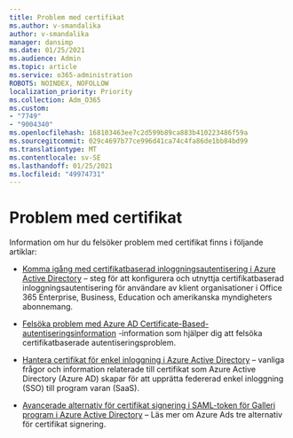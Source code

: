 ```yaml
---
title: Problem med certifikat
ms.author: v-smandalika
author: v-smandalika
manager: dansimp
ms.date: 01/25/2021
ms.audience: Admin
ms.topic: article
ms.service: o365-administration
ROBOTS: NOINDEX, NOFOLLOW
localization_priority: Priority
ms.collection: Adm_O365
ms.custom:
- "7749"
- "9004340"
ms.openlocfilehash: 168103463ee7c2d599b89ca883b410223486f59a
ms.sourcegitcommit: 029c4697b77ce996d41ca74c4fa86de1bb84bd99
ms.translationtype: MT
ms.contentlocale: sv-SE
ms.lasthandoff: 01/25/2021
ms.locfileid: "49974731"
---
```

# <a name="issues-with-certificates"></a>Problem med certifikat

Information om hur du felsöker problem med certifikat finns i följande artiklar:

- [Komma igång med certifikatbaserad inloggningsautentisering i Azure Active Directory](https://docs.microsoft.com/azure/active-directory/authentication/active-directory-certificate-based-authentication-get-started)  – steg för att konfigurera och utnyttja certifikatbaserad inloggningsautentisering för användare av klient organisationer i Office 365 Enterprise, Business, Education och amerikanska myndigheters abonnemang.

- [Felsöka problem med Azure AD Certificate-Based-autentiseringsinformation](https://docs.microsoft.com/troubleshoot/azure/active-directory/certificate-based-authenticate-issue)  -information som hjälper dig att felsöka certifikatbaserade autentiseringsproblem.

- [Hantera certifikat för enkel inloggning i Azure Active Directory](https://docs.microsoft.com/azure/active-directory/manage-apps/manage-certificates-for-federated-single-sign-on)  – vanliga frågor och information relaterade till certifikat som Azure Active Directory (Azure AD) skapar för att upprätta federerad enkel inloggning (SSO) till program varan (SaaS).

- [Avancerade alternativ för certifikat signering i SAML-token för Galleri program i Azure Active Directory](https://docs.microsoft.com/azure/active-directory/manage-apps/certificate-signing-options)  – Läs mer om Azure Ads tre alternativ för certifikat signering.

